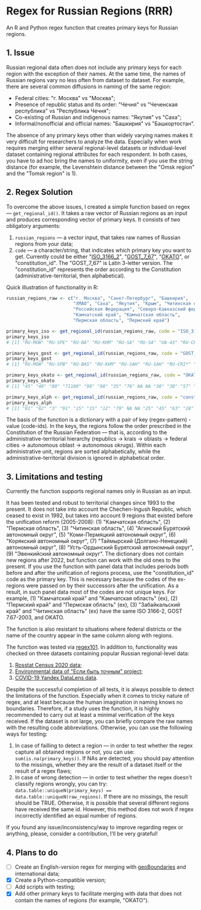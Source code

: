 # Regex for Russian Regions (RRR)
An R and Python regex function that creates primary keys for Russian regions.

## 1. Issue
Russian regional data often does not include any primary keys for each region with the exception of their names. At the same time, the names of Russian regions vary no less often from dataset to dataset. For example, there are several common diffusions in naming of the same region: 
* Federal cities: "г. Москва" vs "Москва";
* Presence of republic status and its order: "Чечня" vs "Чеченская республика" vs "Республика Чечня";
* Co-existing of Russian and indigenous names: "Якутия" vs "Саха";
* Informal/nonofficial and official names: "Башкирия" vs "Башкортостан".

The absence of any primary keys other than widely varying names makes it very difficult for researchers to analyze the data. Especially when work requires merging either several regional-level datasets or individual-level dataset containing regional attributes for each respondent. In both cases, you have to ad hoc bring the names to uniformity, even if you use the string distance (for example, the Levenshtein distance between the "Omsk region" and the "Tomsk region" is 1).

## 2. Regex Solution
To overcome the above issues, I created a simple function based on regex — `get_regional_id()`. It takes a raw vector of Russian regions as an input and produces corresponding vector of primary keys. It consists of two obligatory arguments:
1. `russian_regions` — a vector input, that takes raw names of Russian regions from your data;
2. `code` — a character/string, that indicates which primary key you want to get. Currently could be either "[ISO_3166_2](https://www.iso.org/obp/ui/#iso:code:3166:RU)", "[GOST_7_67](https://protect.gost.ru/document.aspx?control=7&id=129611)", "[OKATO](https://classifikators.ru/okato)", or "constitution_id". The "GOST_7_67" is Latin 3-letter version. The "constitution_id" represents the order according to the Constitution (administrative-territorial, then alphabetical).

Quick illustration of functionality in R:

```r
russian_regions_raw <- c("г. Москва", "Санкт-Петербург", "Башкирия", 
                         "ХМАО", "Саха", "Якутия", "Крым", "Читинская область",  
                         "Российская Федерация", "Северо-Кавказский федеральный округ",
                         "Камчатский край", "Камчатская область",
                         "Пермская область", "Пермский край")

primary_keys_iso <- get_regional_id(russian_regions_raw, code = "ISO_3166_2")
primary_keys_iso
# [1] "RU-MOW" "RU-SPE" "RU-BA" "RU-KHM" "RU-SA" "RU-SA" "UA-43" "RU-CHI" NA NA "RU-KAM" "RU-KAM" "RU-PER" "RU-PER"

primary_keys_gost <- get_regional_id(russian_regions_raw, code = "GOST_7_67")
primary_keys_gost
# [1] "RU-MOW" "RU-SPB" "RU-BAS" "RU-KHM" "RU-SAH" "RU-SAH" "RU-CRI*" "RU-CHI" NA NA "RU-KAM"  "RU-KAM" "RU-PER" "RU-PER"

primary_keys_okato <- get_regional_id(russian_regions_raw, code = "OKATO")
primary_keys_okato
# [1] "45" "40" "80" "71100" "98" "98" "35" "76" NA NA "30" "30" "57" "57"   

primary_keys_alph <- get_regional_id(russian_regions_raw, code = "constitution_id")
primary_keys_alph
# [1] "81" "82" "3" "91" "15" "15" "12" "79" NA NA "25" "45" "63" "28"
```

The basis of the function is a dictionary with a pair of key (regex-pattern) - value (code-ids). In the keys, the regions follow the order prescribed in the Constitution of the Russian Federation — that is, according to the administrative-territorial hierarchy (republics $\to$ krais $\to$ oblasts $\to$ federal cities $\to$ autonomous oblast $\to$ autonomous okrugs). Within each administrative unit, regions are sorted alphabetically, while the administrative-territorial division is ignored in alphabetical order.

## 3. Limitations and testing
Currently the function supports regional names only in Russian as an input. 

It has been tested and robust to territorial changes since 1993 to the present. It does not take into account the Chechen-Ingush Republic, which ceased to exist in 1992, but takes into account 9 regions that existed before the unification reform (2005-2008): (1) "Камчатская область", (2) "Пермская область", (3) "Читинская область", (4) "Агинский Бурятский автономный округ", (5) "Коми-Пермяцкий автономный округ", (6) "Корякский автономный округ", (7) "Таймырский (Долгано-Ненецкий) автономный округ", (8) "Усть-Ордынский Бурятский автономный округ", (9) "Эвенкийский автономный округ". The dictionary does not contain new regions after 2022, but function can work with the old ones to the present. If you use the function with panel data that includes periods both before and after the unification of regions process, use the "constitution_id" code as the primary key. This is necessary because the codes of the ex-regions were passed on by their successors after the unification. As a result, in such panel data most of the codes are not unique keys. For example, (1) "Камчатский край" and "Камчатская область" (ex), (2) "Пермский край" and "Пермская область" (ex), (3) "Забайкальский край" and "Читинская область" (ex) have the same ISO 3166-2, GOST 7.67-2003, and OKATO. 

The function is also resistant to situations where federal districts or the name of the country appear in the same column along with regions. 

The function was tested via [regex101](https://regex101.com/). In addition to, functionality was checked on three datasets containing popular Russian regional-level data:
1. [Rosstat Census 2020 data](https://rosstat.gov.ru/vpn/2020);
2. [Environmental data of "Если быть точным" project](https://tochno.st/datasets/environment);
3. [COVID-19 Yandex DataLens data](https://datalens.yandex/7o7is1q6ikh23?tab=0Ze).
 
 Despite the successful completion of all tests, it is always possible to detect the limitations of the function. Especially when it comes to tricky nature of regex, and at least because the human imagination in naming knows no boundaries. Therefore, if a study uses the function, it is highly recommended to carry out at least a minimal verification of the keys received. If the dataset is not large, you can briefly compare the raw names with the resulting code abbreviations. Otherwise, you can use the following ways for testing:
1. In case of failling to detect a region — in order to test whether the regex capture all obtained regions or not, you can use: `sum(is.na(primary_keys))`. If NAs are detected, you should pay attention to the missings, whether they are the result of a dataset itself or the result of a regex flaws;
2. In case of wrong detection — in order to test whether the regex doesn't classify regions wrongly, you can try: `data.table::uniqueN(primary_keys) == data.table::uniqueN(raw_regions)`. If there are no missings, the result should be TRUE. Otherwise, it is possible that several different regions have received the same id. However, this method does not work if regex incorrectly identified an equal number of regions.

If you found any issue/inconsistency/way to improve regarding regex or anything, please, consider a contribution, I'll be very grateful! 

## 4. Plans to do
* [ ] Create an English-version regex for merging with [geoBoundaries](https://www.geoboundaries.org/) and international data;
* [x] Create a Python-compatible version;
* [ ] Add scripts with testing;
* [x] Add other primary keys to facilitate merging with data that does not contain the names of regions (for example, "OKATO").
